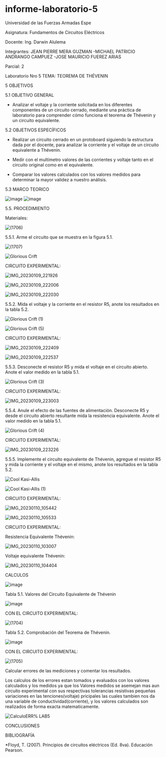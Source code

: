 # informe-laboratorio-5

Universidad de las Fuerzas Armadas Espe

Asignatura: Fundamentos de Circuitos Eléctricos

Docente: Ing. Darwin Alulema

Integrantes: JEAN PIERRE MERA GUZMAN -MICHAEL PATRICIO ANDRANGO CAMPUEZ -JOSE MAURICIO FUEREZ ARIAS

Parcial: 2

Laboratorio Nro 5 TEMA: TEOREMA DE THÉVENIN

5 OBJETIVOS

5.1 OBJETIVO GENERAL

- Analizar el voltaje y la corriente solicitada en los diferentes componentes de un circuito cerrado, mediante una práctica de laboratorio para comprender cómo funciona el teorema de Thévenin y un circuito equivalente.

5.2 OBJETIVOS ESPECÍFICOS

- Realizar un circuito cerrado en un protoboard siguiendo la estructura dada por el docente, para analizar la corriente y el voltaje de un circuito equivalente a Thévenin.

- Medir con el multímetro valores de las corrientes y voltaje tanto en el circuito original como en el equivalente.

- Comparar los valores calculados con los valores medidos para determinar la mayor validez a nuestro análisis.

5.3 MARCO TEORICO

![image](https://user-images.githubusercontent.com/104911658/210898070-612a5990-6ee5-456f-a25c-adca676b9160.png)
![image](https://user-images.githubusercontent.com/104911658/210898555-c2cc1c8f-ee00-41bb-995c-4b9f90422428.png)

5.5. PROCEDIMIENTO

Materiales:

![(1706)](https://user-images.githubusercontent.com/117534483/211603208-fc0e8009-4c1d-4b67-a98a-460cabb0e391.png)

5.5.1. Arme el circuito que se muestra en la figura 5.1.

![(1707)](https://user-images.githubusercontent.com/117534483/211603288-f1e552b8-42aa-46dc-826d-15917bbb2bbc.png)

![Glorious Crift](https://user-images.githubusercontent.com/107088999/210926914-fcc395ae-7dc4-498d-bd60-14225fae9113.png)

CIRCUITO EXPERIMENTAL:

![IMG_20230109_221926](https://user-images.githubusercontent.com/117534483/211472830-c1dda672-a457-4c95-b8f8-d0b3da00f442.jpg)

![IMG_20230109_222006](https://user-images.githubusercontent.com/117534483/211472831-aca18b44-6bc0-4e12-88e5-148be8400059.jpg)

![IMG_20230109_222030](https://user-images.githubusercontent.com/117534483/211472838-4ac77082-15ee-4383-8d4e-d695b218ac9d.jpg)


5.5.2. Mida el voltaje y la corriente en el resistor R5, anote los resultados en la tabla 5.2.

![Glorious Crift (1)](https://user-images.githubusercontent.com/107088999/210929487-0a2768e7-82f9-48c6-b35c-d3f58e7d179f.png)

![Glorious Crift (5)](https://user-images.githubusercontent.com/107088999/211051222-8d0f4acc-1628-41ca-b081-99b859f93257.png)

CIRCUITO EXPERIMENTAL:

![IMG_20230109_222409](https://user-images.githubusercontent.com/117534483/211472968-ef4b7bc2-179b-4208-b30c-38db7952e48c.jpg)

![IMG_20230109_222537](https://user-images.githubusercontent.com/117534483/211472971-9c2ca0c5-99de-4ed8-89a1-ef435a00b3c8.jpg)

5.5.3. Desconecte el resistor R5 y mida el voltaje en el circuito abierto. Anote el valor
medido en la tabla 5.1.

![Glorious Crift (3)](https://user-images.githubusercontent.com/107088999/210929605-0cddd163-d383-4566-b232-5a9caefa8815.png)

CIRCUITO EXPERIMENTAL:

![IMG_20230109_223003](https://user-images.githubusercontent.com/117534483/211473067-c91b1fcc-ce7e-4c7a-8f08-4004b34d75f9.jpg)

5.5.4. Anule el efecto de las fuentes de alimentación. Desconecte R5 y desde el circuito
abierto resultante mida la resistencia equivalente. Anote el valor medido en la tabla 5.1.

![Glorious Crift (4)](https://user-images.githubusercontent.com/107088999/210929730-de2eb100-e257-4582-a352-47860420d7a2.png)

CIRCUITO EXPERIMENTAL:

![IMG_20230109_223226](https://user-images.githubusercontent.com/117534483/211473141-da5ebe7f-47f1-43b4-8ff0-5fa6ba7ea56f.jpg)

5.5.5. Implemente el circuito equivalente de Thévenin, agregue el resistor R5 y mida la
corriente y el voltaje en el mismo, anote los resultados en la tabla 5.2.

![Cool Kasi-Allis](https://user-images.githubusercontent.com/107088999/211053613-bc9f7db3-0630-4785-8b10-59eaa93d7ba5.png)

![Cool Kasi-Allis (1)](https://user-images.githubusercontent.com/107088999/211053787-2db43ab7-a6e3-4638-af9d-4fc614f471cc.png)

CIRCUITO EXPERIMENTAL:

![IMG_20230110_105442](https://user-images.githubusercontent.com/117534483/211601085-85239621-ad4c-4ce7-9396-8853fb64fdd3.jpg)

![IMG_20230110_105533](https://user-images.githubusercontent.com/117534483/211601089-252c7cea-06a9-4c47-afbc-b951c2845d68.jpg)

CIRCUITO EXPERIMENTAL:

Resistencia Equivalente Thévenin:

![IMG_20230110_103007](https://user-images.githubusercontent.com/117534483/211601804-168da0a2-ebe3-43fd-80d5-a710186650fc.jpg)

Voltaje equivalente Thévenin:

![IMG_20230110_104404](https://user-images.githubusercontent.com/117534483/211602055-84ba3c04-c066-4816-a226-1b0d740bef3f.jpg)

CALCULOS 

![image](https://user-images.githubusercontent.com/107088999/211063758-0f237361-78e5-46bc-bc46-b1f39d14d736.png)


Tabla 5.1. Valores del Circuito Equivalente de Thévenin

![image](https://user-images.githubusercontent.com/107088999/211055947-6b0f98ff-9a5c-4c31-a17f-c943fb27ec54.png)

CON EL CIRCUITO EXPERIMENTAL:

![(1704)](https://user-images.githubusercontent.com/117534483/211473570-ae44d3c3-e2fd-4331-ad5d-8ac6b996352b.png)

Tabla 5.2. Comprobación del Teorema de Thévenin.

![image](https://user-images.githubusercontent.com/107088999/211057331-e1f68f77-77bd-4570-9e6e-617c6dfae5f1.png)

CON EL CIRCUITO EXPERIMENTAL:

![(1705)](https://user-images.githubusercontent.com/117534483/211473627-f6918b47-9355-4046-a18c-47c3ef98521c.png)

Calcular errores de las mediciones y comentar los resultados.

Los calculos de los errores estan tomados y evaluados con los valores calculados y los medidos ya que los Valores medidos se asemejan mas aun circuito experimental con sus respectivas tolerancias resistivas pequeñas variaciones en las tenciones(voltaje) pricipales las cuales tambien nos da una variable de conductividad(corriente), y los valores calculados son realizados de forma exacta matematicamente.

![CalculoERR% LAB5](https://user-images.githubusercontent.com/117534483/211474571-f08fbd30-9a4e-4ae6-8cd7-45fd1b56f65e.png)

CONCLUSIONES


BIBLIOGRAFÍA

*Floyd, T. (2007). Principios de circuitos eléctricos (Ed. 8va). Educación Pearson.
